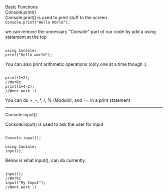 <head>
<link rel="stylesheet" type="text/css" href="https://mervinpais.github.io/Easy14_Programing_language/style.css">
</head>

<body class="dark_body">
<head1> Basic Functions </head1>
<br>
<head2> Console.print() </head2>
<br>
<para>Console.print() is used to print stuff to the screen</para>

<code class="language-csharp">
Console.print("Hello World");
</code>

<para> we can remove the unnessary "Console" part of our code by add a using statement at the top </para>

<code class="language-csharp">
using Console;
print("Hello world");
</code>

<para> You can also print arithmetic operations (only one at a time though :( </para>

<code class="language-csharp">
print(1+2);
//Works
print(1+4-2);
//Wont work :(
</code>

<para> You can do +, -, *, /, % (Modulo), and == in a print statement </para>

___

<head2> Console.input() </head2>

<para> Console.input() is used to ask the user for input </para>

<code class="language-csharp">
Console.input();
</code>

<code class="language-csharp">
using Console;
input();
</code>

Below is what input(); can do currently

<code class="language-csharp">
input();
//Works
input("My Input");
//Wont work :(
</code>

</body>
